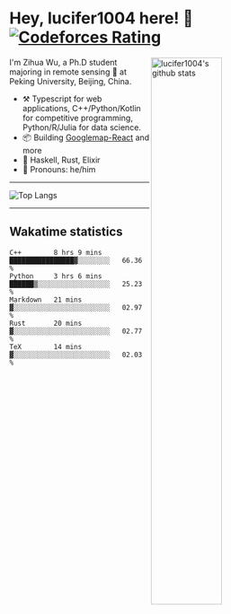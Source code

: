 # Hey, lucifer1004 here! :wave: [![Codeforces Rating](https://cfrating.ihcr.top/?user=lucifer1004&style=flat-square)](https://codeforces.com/profile/lucifer1004)

<img width="50%" align="right" alt="lucifer1004's github stats" src="https://github-readme-stats.vercel.app/api?username=lucifer1004&show_icons=true">

I'm Zihua Wu, a Ph.D student majoring in remote sensing :satellite: at Peking University, Beijing, China.

- :hammer_and_pick: Typescript for web applications, C++/Python/Kotlin for competitive programming, Python/R/Julia for data science.
- :package: Building [Googlemap-React](https://github.com/googlemap-react/googlemap-react) and more
- :seedling: Haskell, Rust, Elixir
- :man: Pronouns: he/him

---

![Top Langs](https://github-readme-stats.vercel.app/api/top-langs/?username=lucifer1004&layout=compact)

---

## Wakatime statistics

<!--START_SECTION:waka-->
```text
C++        8 hrs 9 mins    ████████████████▓░░░░░░░░   66.36 % 
Python     3 hrs 6 mins    ██████▒░░░░░░░░░░░░░░░░░░   25.23 % 
Markdown   21 mins         ▓░░░░░░░░░░░░░░░░░░░░░░░░   02.97 % 
Rust       20 mins         ▓░░░░░░░░░░░░░░░░░░░░░░░░   02.77 % 
TeX        14 mins         ▓░░░░░░░░░░░░░░░░░░░░░░░░   02.03 % 
```
<!--END_SECTION:waka-->
